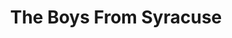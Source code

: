 ---
title: The Boys From Syracuse
year: 1979
opening_date: 1979-10-05
closing_date: 1979-10-20
layout: productions
image:
image_caption:
image_credit:
playbill: 
category: 
details:
  Theatre: Theatre Jacksonville
  Venue: Little Theatre
cast:
  Seargeant: Stephen Baker
  Duke: Gary Rogers
  Angelo: Lynn Murray
  Corporal: Tommy Thomson
  Aegeon: Don Dunn
  Antipholus of Ephesus: Grier Wells
  Dromio of Ephesus: Collier Summers
  Tailor: Larry Weiler
  Antipholus of Syracuse: Terry Segovis
  Dromio of Syracuse: Stephen Turner
  Merchant of Syracuse: Jim Shaw
  Apprentice: Ed Lide
  Luce: Carole Dukes Hubert
  Adriana: Judy Wade
  Luciana: Karen Peterson
  Maid: 
    - Shirley Cooke
    - Liz McCall
  Sorcerer: Don Dunn
  Fatima: Connie Wesson
  Courtesan: 
    - Nancy Kaye
    - Pam Bristow
    - Renee Ganong
  Merchant of Ephesus: Bill Merwin
  Emilia: Helen Harris
  Citizen of Ephesus: 
    - Kathy Brown
    -  Richard Magnuson
    - Charles Nowlin
    - Karen Scroggins
crew:
  Director: Robert Knowles
  Musical Director: Rosalind MacEnulty
  Choreographer: Connie Wesson
  Scene Design: Hal Henderson
  Stage Manager: Doug Thomas
  Assistant Stage Manager: Amelia Senhausen
  Light Design: Kelly Hart
  Light Operator: Barbara Stillson
  Follow Spot: Sam Frankhouser
  Properties:
    - Pam Jackson
    - Valerie Howard
    - Tom Heffernan
  Key Grip: Marty Algrim
  Set Construction:
    - Sarah Barto
    - Marty Friedman
    - Frank Friedsam
    - Tom Heffernan
    - Sheila Henderson
    - Barbara Johnson
    - Bebe Schroder
    - Saul Sharf
    - Barbara Stillson
    - Jeanne Turney
  Costumes:
    - Gert Berman
    - Nancy Kaye
    - Bob Knowles
    - Judy Wade
  Publicity:
    - Jack Newson
    - Gerri Turbow
  Box Office:
    - Barbara Stillson
    - Leonard Alterman
    - Gert Berman
    - Shirley Cooke
    - Ann Dubow
    - Nancy Frankhouser
    - Sam Frankhouser
    - Sabina Meyer
    - Pat Somers
    - Esta Tkac
orchestra:
external_links:
---
